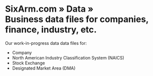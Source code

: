 # SixArm.com » Data » <br> Business data files for companies, finance, industry, etc.

Our work-in-progress data data files for:

  * Company
  * North American Industry Classification System (NAICS)
  * Stock Exchange
  * Designated Market Area (DMA)
  
